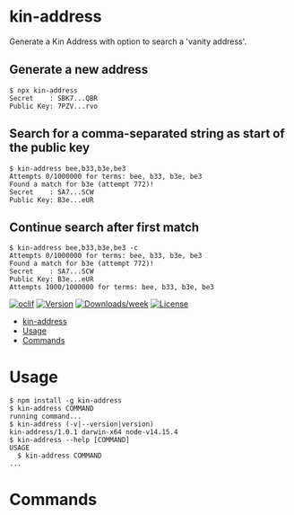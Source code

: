 # kin-address

Generate a Kin Address with option to search a 'vanity address'.

## Generate a new address

```shell
$ npx kin-address
Secret    : SBK7...QBR
Public Key: 7PZV...rvo
```

## Search for a comma-separated string as start of the public key

```shell
$ kin-address bee,b33,b3e,be3
Attempts 0/1000000 for terms: bee, b33, b3e, be3
Found a match for b3e (attempt 772)!
Secret    : SA7...SCW
Public Key: B3e...eUR
```

## Continue search after first match

```shell
$ kin-address bee,b33,b3e,be3 -c
Attempts 0/1000000 for terms: bee, b33, b3e, be3
Found a match for b3e (attempt 772)!
Secret    : SA7...SCW
Public Key: B3e...eUR
Attempts 1000/1000000 for terms: bee, b33, b3e, be3
```

[![oclif](https://img.shields.io/badge/cli-oclif-brightgreen.svg)](https://oclif.io)
[![Version](https://img.shields.io/npm/v/kin-address.svg)](https://npmjs.org/package/kin-address)
[![Downloads/week](https://img.shields.io/npm/dw/kin-address.svg)](https://npmjs.org/package/kin-address)
[![License](https://img.shields.io/npm/l/kin-address.svg)](https://github.com/kintegrate/kin-address/blob/master/package.json)

<!-- toc -->

- [kin-address](#kin-address)
- [Usage](#usage)
- [Commands](#commands)
<!-- tocstop -->

# Usage

<!-- usage -->

```sh-session
$ npm install -g kin-address
$ kin-address COMMAND
running command...
$ kin-address (-v|--version|version)
kin-address/1.0.1 darwin-x64 node-v14.15.4
$ kin-address --help [COMMAND]
USAGE
  $ kin-address COMMAND
...
```

<!-- usagestop -->

# Commands

<!-- commands -->

<!-- commandsstop -->
